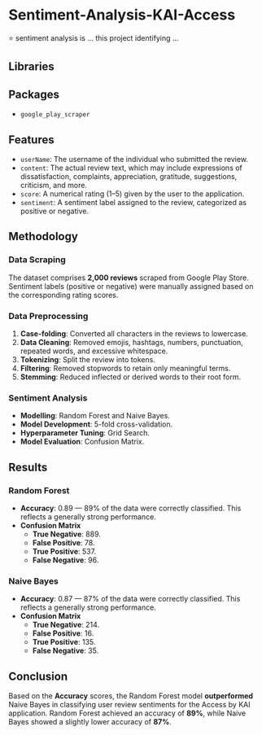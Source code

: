 # Sentiment-Analysis-KAI-Access

⭐ sentiment analysis is ... this project identifying ...

## Libraries

## Packages
- `google_play_scraper`

## Features
- `userName`: The username of the individual who submitted the review.
- `content`: The actual review text, which may include expressions of dissatisfaction, complaints, appreciation, gratitude, suggestions, criticism, and more.
- `score`: A numerical rating (1–5) given by the user to the application.
- `sentiment`: A sentiment label assigned to the review, categorized as positive or negative.

## Methodology
### Data Scraping
The dataset comprises **2,000 reviews** scraped from Google Play Store. Sentiment labels (positive or negative) were manually assigned based on the corresponding rating scores.

### Data Preprocessing
1. **Case-folding**: Converted all characters in the reviews to lowercase.
2. **Data Cleaning**: Removed emojis, hashtags, numbers, punctuation, repeated words, and excessive whitespace.
3. **Tokenizing**: Split the review into tokens.
4. **Filtering**: Removed stopwords to retain only meaningful terms.
5. **Stemming**: Reduced inflected or derived words to their root form.

### Sentiment Analysis
- **Modelling**: Random Forest and Naive Bayes.
- **Model Development**: 5-fold cross-validation.
- **Hyperparameter Tuning**: Grid Search.
- **Model Evaluation**: Confusion Matrix.

## Results
### Random Forest
- **Accuracy**: 0.89 — 89% of the data were correctly classified. This reflects a generally strong performance.
- **Confusion Matrix**
  - **True Negative**: 889.
  - **False Positive**: 78.
  - **True Positive**: 537.
  - **False Negative**: 96.

### Naive Bayes
- **Accuracy**: 0.87 — 87% of the data were correctly classified. This reflects a generally strong performance.
- **Confusion Matrix**
  - **True Negative**: 214.
  - **False Positive**: 16.
  - **True Positive**: 135.
  - **False Negative**: 35.

## Conclusion
Based on the **Accuracy** scores, the Random Forest model **outperformed** Naive Bayes in classifying user review sentiments for the Access by KAI application. Random Forest achieved an accuracy of **89%**, while Naive Bayes showed a slightly lower accuracy of **87%**.
